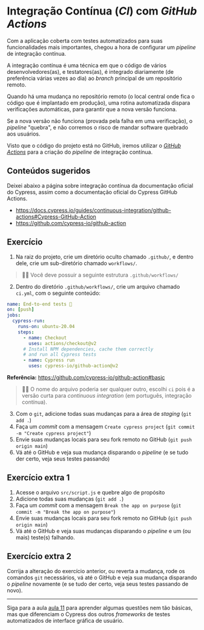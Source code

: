 # Integração Contínua (_CI_) com _GitHub Actions_

Com a aplicação coberta com testes automatizados para suas funcionalidades mais importantes, chegou a hora de configurar um _pipeline_ de integração contínua.

A integração contínua é uma técnica em que o código de vários desenvolvedores(as), e testatores(as), é integrado diariamente (de preferência várias vezes ao dia) ao _branch_ principal de um repositório remoto.

Quando há uma mudança no repositório remoto (o local central onde fica o código que é implantado em produção), uma rotina automatizada dispara verificações automáticas, para garantir que a nova versão funciona.

Se a nova versão não funciona (provada pela falha em uma verificação), o _pipeline_ "quebra", e não corremos o risco de mandar software quebrado aos usuários.

Visto que o código do projeto está no GitHub, iremos utilizar o [_GitHub Actions_](https://github.com/features/actions) para a criação do _pipeline_ de integração contínua.

## Conteúdos sugeridos

Deixei abaixo a página sobre integração contínua da documentação oficial do Cypress, assim como a documentação oficial do Cypress GitHub Actions.

- https://docs.cypress.io/guides/continuous-integration/github-actions#Cypress-GitHub-Action
- https://github.com/cypress-io/github-action

## Exercício

1. Na raiz do projeto, crie um diretório oculto chamado `.github/`, e dentro dele, crie um sub-diretório chamado `workflows/`.

> 👨‍🏫 Você deve possuir a seguinte estrutura `.github/workflows/`

2. Dentro do diretório `.github/workflows/`, crie um arquivo chamado `ci.yml`, com o seguinte conteúdo:

```yml
name: End-to-end tests 🧪
on: [push]
jobs:
  cypress-run:
    runs-on: ubuntu-20.04
    steps:
      - name: Checkout
        uses: actions/checkout@v2
      # Install NPM dependencies, cache them correctly
      # and run all Cypress tests
      - name: Cypress run
        uses: cypress-io/github-action@v2
```

**Referência:** https://github.com/cypress-io/github-action#basic

> 👨‍🏫 O nome do arquivo poderia ser qualquer outro, escolhi `ci` pois é a versão curta para _continuous integration_ (em português, integração contínua).

3. Com o `git`, adicione todas suas mudanças para a área de _staging_ (`git add .`)
4. Faça um _commit_ com a mensagem `Create cypress project` (`git commit -m "Create cypress project"`)
5. Envie suas mudanças locais para seu fork remoto no GitHub (`git push origin main`)
6. Vá até o GitHub e veja sua mudança disparando o _pipeline_ (e se tudo der certo, veja seus testes passando)

## Exercício extra 1

1. Acesse o arquivo `src/script.js` e quebre algo de propósito
2. Adicione todas suas mudanças (`git add .`)
3. Faça um _commit_ com a mensagem `Break the app on purpose` (`git commit -m "Break the app on purpose"`)
4. Envie suas mudanças locais para seu fork remoto no GitHub (`git push origin main`)
5. Vá até o GitHub e veja suas mudanças disparando o _pipeline_ e um (ou mais) teste(s) falhando.

## Exercício extra 2

Corrija a alteração do exercício anterior, ou reverta a mudança, rode os comandos `git` necessários, vá até o GitHub e veja sua mudança disparando o _pipeline_ novamente (e se tudo der certo, veja seus testes passando de novo).

___

Siga para a aula [aula 11](./11.md) para aprender algumas questões nem tão básicas, mas que diferenciam o Cypress dos outros _frameworks_ de testes automatizados de interface gráfica de usuário.
